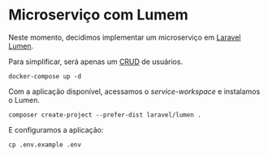 
# Microserviço com Lumem

Neste momento, decidimos implementar um microserviço em [Laravel Lumen](https://lumen.laravel.com/).

Para simplificar, será apenas um [CRUD](https://pt.wikipedia.org/wiki/CRUD) de usuários.

```
docker-compose up -d
```

Com a aplicação disponível, acessamos o *service-workspace* e instalamos o Lumen.

```
composer create-project --prefer-dist laravel/lumen .
```

E configuramos a aplicação:

```
cp .env.example .env
```
